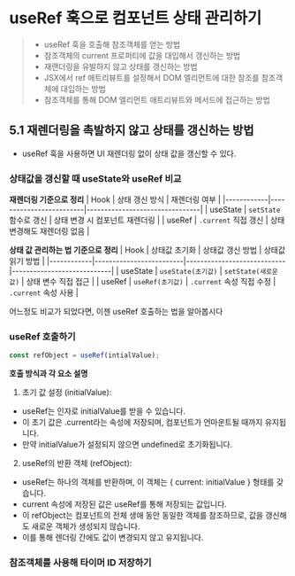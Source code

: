 # useRef 훅으로 컴포넌트 상태 관리하기 
> - useRef 훅을 호출해 참조객체를 얻는 방법
> - 참조객체의 current 프로퍼티에 값을 대입해서 갱신하는 방법
> - 재랜더링을 유발하지 않고 상태를 갱신하는 방법
> - JSX에서 ref 애트리뷰트를 설정해서 DOM 엘리먼트에 대한 참조를 참조객체에 대입하는 방법
> - 참조객체를 통해 DOM 엘리먼트 애트리뷰트와 메서드에 접근하는 방법

## 5.1 재렌더링을 촉발하지 않고 상태를 갱신하는 방법
- useRef 훅을 사용하면 UI 재렌더링 없이 상태 값을 갱신할 수 있다.
### 상태값을 갱신할 때 useState와 useRef 비교
**재렌더링 기준으로 정리**
| Hook       | 상태 갱신 방식          | 재렌더링 여부                  |
|------------|-------------------------|--------------------------------|
| useState   | `setState` 함수로 갱신  | 상태 변경 시 컴포넌트 재렌더링 |
| useRef     | `.current` 직접 갱신    | 상태 변경해도 재렌더링 없음    |

**상태 값 관리하는 법 기준으로 정리**
| Hook       | 상태값 초기화           | 상태값 갱신 방법           | 상태값 읽기 방법           |
|------------|-------------------------|----------------------------|----------------------------|
| useState   | `useState(초기값)`      | `setState(새로운 값)`      | 상태 변수 직접 접근        |
| useRef     | `useRef(초기값)`        | `.current` 속성 직접 수정  | `.current` 속성 사용       |

어느정도 비교가 되었다면, 이젠 useRef 호출하는 법을 알아봅시다

### useRef 호출하기
```javascript
const refObject = useRef(intialValue);
```
**호출 방식과 각 요소 설명**  
1. 초기 값 설정 (initialValue):
- useRef는 인자로 initialValue를 받을 수 있습니다.
- 이 초기 값은 .current라는 속성에 저장되며, 컴포넌트가 언마운트될 때까지 유지됩니다.
- 만약 initialValue가 설정되지 않으면 undefined로 초기화됩니다.
2. useRef의 반환 객체 (refObject):
- useRef는 하나의 객체를 반환하며, 이 객체는 { current: initialValue } 형태를 갖습니다.
- current 속성에 저장된 값은 useRef를 통해 저장되는 값입니다.
- 이 refObject는 컴포넌트의 전체 생애 동안 동일한 객체를 참조하므로, 값을 갱신해도 새로운 객체가 생성되지 않습니다.
- 이를 통해 렌더링 간에도 값이 변경되지 않고 유지됩니다.

### 참조객체를 사용해 타이머 ID 저장하기
```javascript

```
